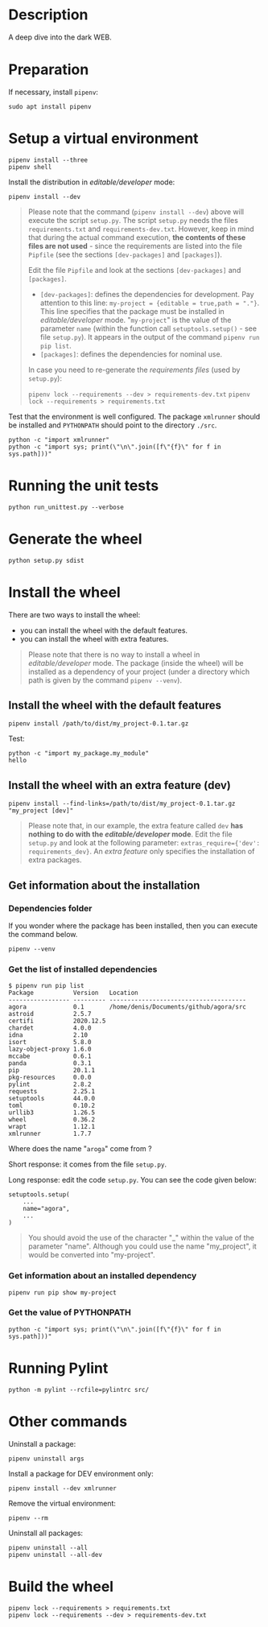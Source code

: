 # Description

A deep dive into the dark WEB.

# Preparation

If necessary, install `pipenv`:

    sudo apt install pipenv

# Setup a virtual environment

    pipenv install --three
    pipenv shell

Install the distribution in _editable/developer_ mode:

    pipenv install --dev

> Please note that the command (`pipenv install --dev`) above will execute the script `setup.py`.
> The script `setup.py` needs the files `requirements.txt` and `requirements-dev.txt`.
> However, keep in mind that during the actual command execution, **the contents of these files are not used** - since
> the requirements are listed into the file `Pipfile` (see the sections `[dev-packages]` and `[packages]`).
>
> Edit the file `Pipfile` and look at the sections `[dev-packages]` and `[packages]`.
> * `[dev-packages]`: defines the dependencies for development.
>   Pay attention to this line: `my-project = {editable = true,path = "."}`.
>   This line specifies that the package must be installed in _editable/developer_ mode.
>   "`my-project`" is the value of the parameter `name` (within the function call `setuptools.setup()` - see file
>   `setup.py`).
>   It appears in the output of the command `pipenv run pip list`.
> * `[packages]`: defines the dependencies for nominal use.
>
> In case you need to re-generate the _requirements files_ (used by `setup.py`):
>
> `pipenv lock --requirements --dev > requirements-dev.txt`
> `pipenv lock --requirements > requirements.txt`

Test that the environment is well configured. The package `xmlrunner` should be installed and `PYTHONPATH` should point
to the directory `./src`.

    python -c "import xmlrunner"
    python -c "import sys; print(\"\n\".join([f\"{f}\" for f in sys.path]))"
    
# Running the unit tests
    
    python run_unittest.py --verbose

# Generate the wheel

    python setup.py sdist

# Install the wheel

There are two ways to install the wheel:

* you can install the wheel with the default features.
* you can install the wheel with extra features.

> Please note that there is no way to install a wheel in _editable/developer_ mode.
> The package (inside the wheel) will be installed as a dependency of your project (under a directory which path is
> given by the command `pipenv --venv`).

## Install the wheel with the default features

    pipenv install /path/to/dist/my_project-0.1.tar.gz

Test:

    python -c "import my_package.my_module"    
    hello

## Install the wheel with an extra feature (dev)

    pipenv install --find-links=/path/to/dist/my_project-0.1.tar.gz "my_project [dev]"

> Please note that, in our example, the extra feature called `dev` **has nothing to do with the _editable/developer_
> mode**.
> Edit the file `setup.py` and look at the following parameter: `extras_require={'dev': requirements_dev}`.
> An _extra feature_ only specifies the installation of extra packages.

## Get information about the installation

### Dependencies folder

If you wonder where the package has been installed, then you can execute the command below.

    pipenv --venv

### Get the list of installed dependencies

    $ pipenv run pip list
    Package           Version   Location
    ----------------- --------- --------------------------------------
    agora             0.1       /home/denis/Documents/github/agora/src
    astroid           2.5.7
    certifi           2020.12.5
    chardet           4.0.0
    idna              2.10
    isort             5.8.0
    lazy-object-proxy 1.6.0
    mccabe            0.6.1
    panda             0.3.1
    pip               20.1.1
    pkg-resources     0.0.0
    pylint            2.8.2
    requests          2.25.1
    setuptools        44.0.0
    toml              0.10.2
    urllib3           1.26.5
    wheel             0.36.2
    wrapt             1.12.1
    xmlrunner         1.7.7

Where does the name "`aroga`" come from ?

Short response: it comes from the file `setup.py`.

Long response: edit the code `setup.py`. You can see the code given below:

    setuptools.setup(
        ...
        name="agora",
        ...
    )

> You should avoid the use of the character "_" within the value of the parameter "name".
> Although you could use the name "my_project", it would be converted into "my-project".

### Get information about an installed dependency

    pipenv run pip show my-project

### Get the value of PYTHONPATH

    python -c "import sys; print(\"\n\".join([f\"{f}\" for f in sys.path]))"

# Running Pylint

    python -m pylint --rcfile=pylintrc src/

# Other commands

Uninstall a package:

    pipenv uninstall args

Install a package for DEV environment only:

    pipenv install --dev xmlrunner

Remove the virtual environment:

    pipenv --rm

Uninstall all packages:

    pipenv uninstall --all
    pipenv uninstall --all-dev

# Build the wheel

    pipenv lock --requirements > requirements.txt
    pipenv lock --requirements --dev > requirements-dev.txt


